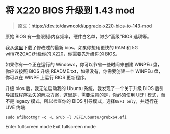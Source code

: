 # 将 X220 BIOS 升级到 1.43 mod

> 原文：<https://dev.to/dawncold/upgrade-x220-bios-to-143-mod>

原始 BIOS 有一些限制:内存频率，硬件白名单，缺少“高级”BIOS 选项等。

我从[这里](http://x220.mcdonnelltech.com/resources/)下载了修改过的最新 bios，如果你想用更快的 RAM 和 5G wifi(7620AC)升级你的 X220，你需要先升级你的 BIOS。

如果你有一个正在运行的 Windows，你可以节省一些时间来创建 WINPEu 盘，你应该按照 BIOS 升级 README.txt，如果没有，你需要创建一个 WINPEu 盘，你可以在 WINPE 上运行 BIOS 更新程序。

升级 bios 后，我无法启动我的 Ubuntu 系统，我发现了一个关于升级 BIOS 后引导加载程序丢失的解决方案，[这里是](https://askubuntu.com/questions/629734/will-updating-the-bios-remove-my-ubuntu-efi-entry)，需要注意的是，你必须使用 UEFI 模式，而不是 legacy 模式，所以检查你的 BIOS 引导模式，选择`UEFI only`，并运行在 LIVE 终端:

```
sudo efibootmgr -c -L Grub -l /EFI/ubuntu/grubx64.efi 
```

Enter fullscreen mode Exit fullscreen mode